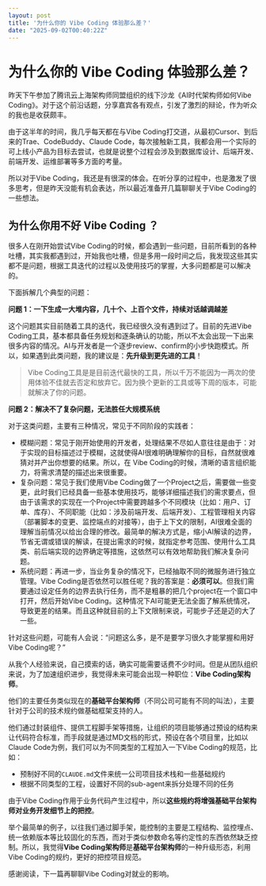 ```yaml
---
layout: post
title: '为什么你的 Vibe Coding 体验那么差？'
date: "2025-09-02T00:40:22Z"
---
```

为什么你的 Vibe Coding 体验那么差？
========================

昨天下午参加了腾讯云上海架构师同盟组织的线下沙龙《AI时代架构师如何Vibe Coding》。对于这个前沿话题，分享嘉宾各有观点，引发了激烈的辩论，作为听众的我也是收获颇丰。

由于这半年的时间，我几乎每天都在与Vibe Coding打交道，从最初Cursor、到后来的Trae、CodeBuddy、Claude Code，每次接触新工具，我都会用一个实际的可上线小产品为目标去尝试，也就是说整个过程会涉及到数据库设计、后端开发、前端开发、运维部署等多方面的考量。

所以对于Vibe Coding，我还是有很深的体会。在听分享的过程中，也是激发了很多思考，但是昨天没能有机会表达，所以最近准备开几篇聊聊关于Vibe Coding的一些想法。

为什么你用不好 Vibe Coding ？
---------------------

很多人在刚开始尝试Vibe Coding的时候，都会遇到一些问题，目前所看到的各种吐槽，其实我都遇到过，开始我也吐槽，但是多用一段时间之后，我发现这些其实都不是问题，根据工具迭代的过程以及使用技巧的掌握，大多问题都是可以解决的。

下面拆解几个典型的问题：

**问题 1：一下生成一大堆内容，几十个、上百个文件，持续对话越调越差**

这个问题其实目前随着工具的迭代，我已经很久没有遇到过了。目前的先进Vibe Coding工具，基本都具备任务规划和逐条确认的功能，所以不太会出现一下出来很多内容的情况。AI与开发者是一个逐步review、confirm的小步快跑模式。所以，如果遇到此类问题，我的建议是：**先升级到更先进的工具**！

> Vibe Coding工具是是目前迭代最快的工具，所以千万不能因为一两次的使用体验不佳就去否定和放弃它。因为换个更新的工具或等下周的版本，可能就解决了你的问题。

**问题 2：解决不了复杂问题，无法胜任大规模系统**

对于这类问题，主要有三种情况，常见于不同阶段的实践者：

*   模糊问题：常见于刚开始使用的开发者，处理结果不尽如人意往往是由于：对于实现的目标描述过于模糊，这就使得AI很难明确理解你的目标，自然就很难猜对并产出你想要的结果。所以，在 Vibe Coding的时候，清晰的语言组织能力，将需求清楚的描述出来很重要。
*   复杂问题：常见于我们使用Vibe Coding做了一个Project之后，需要做一些变更，此时我们已经具备一些基本使用技巧，能够详细描述我们的需求要点，但由于该需求的实现在一个Project中需要跨越多个不同模块（比如：用户、订单、库存）、不同职能（比如：涉及前端开发、后端开发）、工程管理相关内容（部署脚本的变更、监控端点的对接等），由于上下文的限制，AI很难全面的理解当前情况以给出合理的修改。最简单的解决方式是，缩小AI解读的边界，节省无谓或错误的解读，在提出需求的时候，就指定参考范围、使用什么工具类、前后端实现的边界确定等措施，这依然可以有效地帮助我们解决复杂问题。
*   系统问题：再进一步，当业务复杂的情况下，已经抽取不同的微服务进行独立管理。Vibe Coding是否依然可以胜任呢？我的答案是：**必须可以**。但我们需要通过设定任务的边界去执行任务，而不是粗暴的把几个project在一个窗口中打开，然后开始Vibe Coding。这种情况下AI可能更无法全面了解系统情况，导致更差的结果。而且这种就目前的上下文限制来说，可能步子还是迈的大了一些。

针对这些问题，可能有人会说：“问题这么多，是不是要学习很久才能掌握和用好Vibe Coding呢？”

从我个人经验来说，自己摸索的话，确实可能需要话费不少时间。但是从团队组织来说，为了加速组织进步，我觉得未来可能会出现一种职位：**Vibe Coding架构师**。

他们的主要任务类似现在的**基础平台架构师**（不同公司可能有不同的叫法），主要针对于公司的技术规约做基础框架支持的人。

他们通过封装组件、提供工程脚手架等措施，让组织的项目能够通过预设的结构来让代码符合标准，而手段就是通过MD文档的形式，预设在各个项目里，比如以Claude Code为例，我们可以为不同类型的工程加入一下Vibe Coding的规范，比如：

*   预制好不同的`CLAUDE.md`文件来统一公司项目技术栈和一些基础规约
*   根据不同类型的工程，设置好不同的sub-agent来拆分处理不同的任务

由于Vibe Coding作用于业务代码产生过程中，所以**这些规约将增强基础平台架构师对业务开发细节上的把控**。

举个最简单的例子，以往我们通过脚手架，能控制的主要是工程结构、监控埋点、统一依赖版本等比较固化的东西，而对于类似参数命名等约定性的东西依然缺乏控制。所以，我觉得**Vibe Coding架构师**是**基础平台架构师**的一种升级形态，利用Vibe Coding的规约，更好的把控项目规范。

感谢阅读，下一篇再聊聊Vibe Coding对就业的影响。